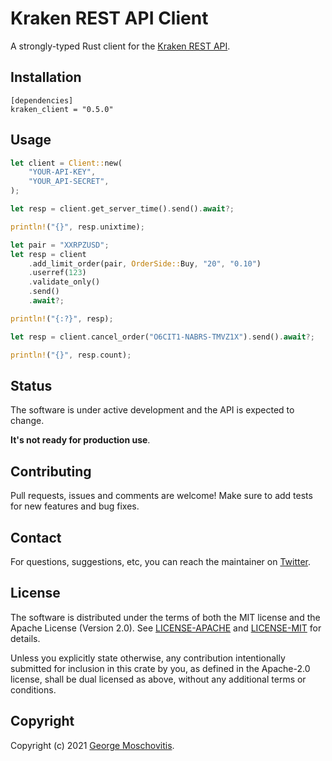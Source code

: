 # Kraken REST API Client

A strongly-typed Rust client for the [Kraken REST API](https://www.kraken.com/features/api).

## Installation

```
[dependencies]
kraken_client = "0.5.0"
```

## Usage

```rust
let client = Client::new(
    "YOUR-API-KEY",
    "YOUR_API-SECRET",
);

let resp = client.get_server_time().send().await?;

println!("{}", resp.unixtime);

let pair = "XXRPZUSD";
let resp = client
    .add_limit_order(pair, OrderSide::Buy, "20", "0.10")
    .userref(123)
    .validate_only()
    .send()
    .await?;

println!("{:?}", resp);

let resp = client.cancel_order("O6CIT1-NABRS-TMVZ1X").send().await?;

println!("{}", resp.count);
```

## Status

The software is under active development and the API is expected to change.

**It's not ready for production use**.

## Contributing

Pull requests, issues and comments are welcome! Make sure to add tests for new features and bug fixes.

## Contact

For questions, suggestions, etc, you can reach the maintainer on [Twitter](https://twitter.com/gmosx).

## License

The software is distributed under the terms of both the MIT license and the Apache License (Version 2.0). See [LICENSE-APACHE](LICENSE-APACHE) and [LICENSE-MIT](LICENSE-MIT) for details.

Unless you explicitly state otherwise, any contribution intentionally submitted for inclusion in this crate by you, as defined in the Apache-2.0 license, shall be dual licensed as above, without any additional terms or conditions.

## Copyright

Copyright (c) 2021 [George Moschovitis](https://gmosx.ninja).
